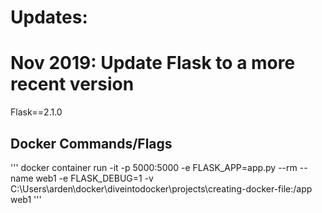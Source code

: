 # Updates:
#   Nov 2019: Update Flask to a more recent version
Flask==2.1.0


## Docker Commands/Flags

'''
docker container run -it -p 5000:5000 -e FLASK_APP=app.py --rm --name web1 -e FLASK_DEBUG=1 -v C:\Users\arden\docker\diveintodocker\projects\creating-docker-file:/app web1
'''